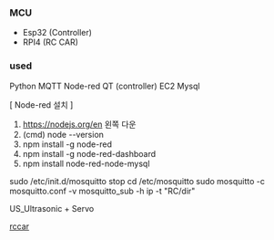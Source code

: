 ### MCU
 - Esp32 (Controller)
 - RPI4 (RC CAR)
 
 

### used 
Python
MQTT
Node-red
QT (controller)
EC2
Mysql




[ Node-red 설치 ]
1. https://nodejs.org/en 왼쪽 다운
2. (cmd) node --version
3. npm install -g node-red
4. npm install -g node-red-dashboard
5. npm install node-red-node-mysql

sudo /etc/init.d/mosquitto stop
cd /etc/mosquitto
sudo mosquitto -c mosquitto.conf -v
mosquitto_sub -h ip -t "RC/dir"

US_Ultrasonic + Servo

[rccar](rccar.gif)